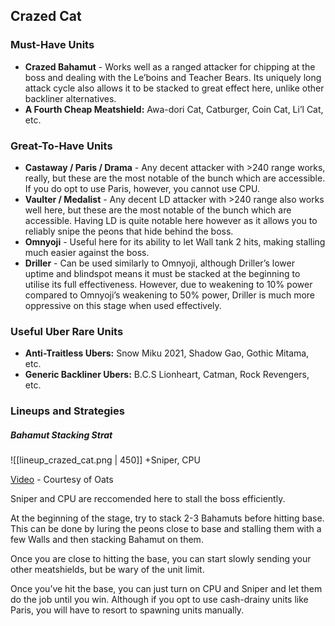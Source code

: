## **Crazed Cat**

### Must-Have Units
- **Crazed Bahamut** - Works well as a ranged attacker for chipping at the boss and dealing with the Le’boins and Teacher Bears. Its uniquely long attack cycle also allows it to be stacked to great effect here, unlike other backliner alternatives.
- **A Fourth Cheap Meatshield:** Awa-dori Cat, Catburger, Coin Cat, Li’l Cat, etc.

### Great-To-Have Units
- **Castaway / Paris / Drama** - Any decent attacker with >240 range works, really, but these are the most notable of the bunch which are accessible. If you do opt to use Paris, however, you cannot use CPU.
- **Vaulter / Medalist** - Any decent LD attacker with >240 range also works well here, but these are the most notable of the bunch which are accessible. Having LD is quite notable here however as it allows you to reliably snipe the peons that hide behind the boss.
- **Omnyoji** - Useful here for its ability to let Wall tank 2 hits, making stalling much easier against the boss.
- **Driller** - Can be used similarly to Omnyoji, although Driller’s lower uptime and blindspot means it must be stacked at the beginning to utilise its full effectiveness. However, due to weakening to 10% power compared to Omnyoji’s weakening to 50% power, Driller is much more oppressive on this stage when used effectively.

### Useful Uber Rare Units
-   **Anti-Traitless Ubers:** Snow Miku 2021, Shadow Gao, Gothic Mitama, etc.  
-   **Generic Backliner Ubers:** B.C.S Lionheart, Catman, Rock Revengers, etc.  

### Lineups and Strategies
  
##### Bahamut Stacking Strat
![[lineup_crazed_cat.png | 450]]
+Sniper, CPU 

[Video](https://www.youtube.com/watch?v=LcYnv1arX28) - Courtesy of Oats

Sniper and CPU are reccomended here to stall the boss efficiently. 

At the beginning of the stage, try to stack 2-3 Bahamuts before hitting base. This can be done by luring the peons close to base and stalling them with a few Walls and then stacking Bahamut on them.

Once you are close to hitting the base, you can start slowly sending your other meatshields, but be wary of the unit limit. 

Once you’ve hit the base, you can just turn on CPU and Sniper and let them do the job until you win. Although if you opt to use cash-drainy units like Paris, you will have to resort to spawning units manually.